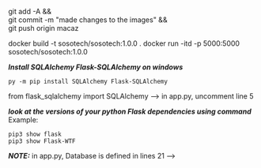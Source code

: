 git add -A && \
git commit -m "made changes to the images" && \
git push origin macaz


docker build -t sosotech/sosotech:1.0.0 .
docker run -itd -p  5000:5000 sosotech/sosotech:1.0.0



***Install SQLAlchemy Flask-SQLAlchemy on windows***

```
py -m pip install SQLAlchemy Flask-SQLAlchemy
```

from flask_sqlalchemy import SQLAlchemy  --> in app.py, uncomment line 5

***look at the versions of your python Flask dependencies using command***
Example:

```
pip3 show flask
pip3 show Flask-WTF
```

***NOTE:***
in app.py, Database is defined in lines 21 -->
